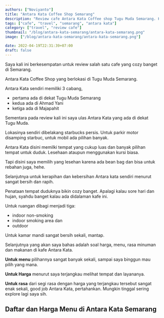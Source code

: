 ```yaml
---
authors: ["Noviyanto"]
title: "Antara Kata Coffee Shop Semarang"
description: "Review cafe Antara Kata Coffee shop Tugu Muda Semarang. Harga menu"
tags: ["cafe", "travel", "semarang", "antara kata"]
category: ["travel", "review cafe"]
thumbnail: "/blog/antara-kata-semarang/antara-kata-semarang.png"
image: ["/blog/antara-kata-semarang/antara-kata-semarang.png"]

date: 2022-04-19T22:31:39+07:00
draft: false
---
```


Saya kali ini berkesempatan untuk review salah satu cafe yang cozy banget di Semarang.

Antara Kata Coffee Shop yang berlokasi di Tugu Muda Semarang.

Antara Kata sendiri memiliki 3 cabang,

- pertama ada di dekat Tugu Muda Semarang
- kedua ada di Ahmad Yani
- ketiga ada di Majapahit

Sementara pada review kali ini saya ulas Antara Kata yang ada di dekat Tugu Muda.

Lokasinya sendiri dibelakang starbucks persis. Untuk parkir motor disamping starbuc, untuk mobil ada pilihan banyak.

Antara Kata disini memilki tempat yang cukup luas dan banyak pilihan tempat untuk duduk. Lesehaan ataupun menggunakan kursi biasa.

Tapi disini saya memilih yang lesehan karena ada bean bag dan bisa untuk rebahan juga, hehe.

Selanjutnya untuk kerapihan dan kebersihan Antara kata sendiri menurut sangat bersih dan rapih.

Penataan tempat duduknya bikin cozy banget. Apalagi kalau sore hari dan hujan, syahdu banget kalau ada didalaman kafe ini.

Untuk ruangan dibagi menjadi tiga:

- indoor non-smoking
- indoor smoking area dan
- outdoor

Untuk kamar mandi sangat bersih sekali, mantap.

Selanjutnya yang akan saya bahas adalah soal harga, menu, rasa minuman dan makanan di kafe Antara Kata.

**Untuk menu** pilihannya sangat banyak sekali, sampai saya binggun mau pilih yang mana.

**Untuk Harga** menurut saya terjangkau melihat tempat dan layananya.

**Untuk rasa** dari segi rasa dengan harga yang terjangkau tersebut sangat enak sekali, good job Antara Kata, pertahankan. Mungkin tinggal sering explore lagi saya sih.

## Daftar dan Harga Menu di Antara Kata Semarang
